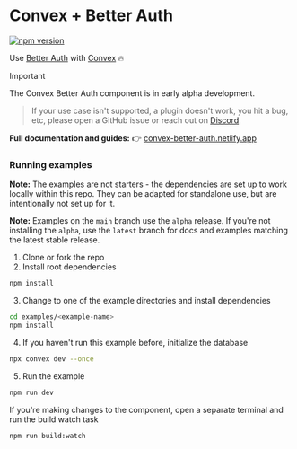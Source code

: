 # Convex + Better Auth

[![npm version](https://badge.fury.io/js/@convex-dev%2Fbetter-auth.svg)](https://badge.fury.io/js/@convex-dev/better-auth)

<!-- START: Include on https://convex.dev/components -->

Use [Better Auth](https://better-auth.com) with [Convex](https://www.convex.dev)
🔥

> [!IMPORTANT]
> The Convex Better Auth component is in early alpha development.

> If your use case isn't supported, a plugin doesn't work, you hit a bug, etc, please open a GitHub issue or reach out on [Discord](https://discord.gg/convex).

**Full documentation and guides:**
👉 [convex-better-auth.netlify.app](https://convex-better-auth.netlify.app)

### Running examples

**Note:** The examples are not starters - the dependencies are set up to work
locally within this repo. They can be adapted for standalone use, but are
intentionally not set up for it.

**Note:** Examples on the `main` branch use the `alpha` release. If you're not
installing the `alpha`, use the `latest` branch for docs and examples matching
the latest stable release.

1. Clone or fork the repo
2. Install root dependencies

```bash
npm install
```

3. Change to one of the example directories and install dependencies

```bash
cd examples/<example-name>
npm install
```

4. If you haven't run this example before, initialize the database

```bash
npx convex dev --once
```

5. Run the example

```bash
npm run dev
```

If you're making changes to the component, open a separate terminal
and run the build watch task

```bash
npm run build:watch
```

<!-- END: Include on https://convex.dev/components -->
